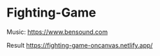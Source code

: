 # Fighting-Game

Music: https://www.bensound.com

Result https://fighting-game-oncanvas.netlify.app/
